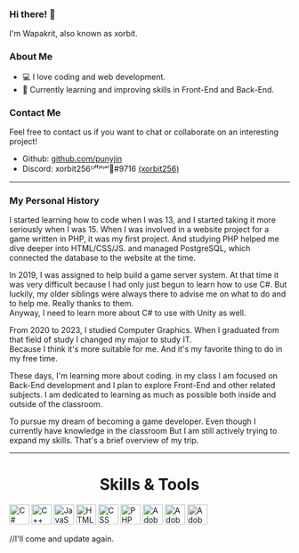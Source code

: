 ### Hi there! 👋 

I'm Wapakrit, also known as xorbit.

### About Me
- 💻 I love coding and web development.
- 🌱 Currently learning and improving skills in Front-End and Back-End.

### Contact Me
Feel free to contact us if you want to chat or collaborate on an interesting project!
- Github: [github.com/punyjin](https://github.com/punyjin)
- Discord: xorbit256ᴼᶠᶠᶤᶜᶤᵃˡ᲼#9716 [(xorbit256)](https://discord.gg/hmCWt8HUBe)
---

### My Personal History
I started learning how to code when I was 13, and I started taking it more seriously when I was 15. When I was involved in a website project for a game written in PHP, it was my first project.
And studying PHP helped me dive deeper into HTML/CSS/JS.
and managed PostgreSQL, which connected the database to the website at the time.

In 2019, I was assigned to help build a game server system. 
At that time it was very difficult because I had only just begun to learn how to use C#. 
But luckily, my older siblings were always there to advise me on what to do and to help me.
Really thanks to them.                        
Anyway, I need to learn more about C# to use with Unity as well.

From 2020 to 2023, I studied Computer Graphics. 
When I graduated from that field of study I changed my major to study IT.          
Because I think it's more suitable for me.
And it's my favorite thing to do in my free time.

These days, I'm learning more about coding. in my class I am focused on Back-End development and I plan to explore Front-End and other related subjects. 
I am dedicated to learning as much as possible both inside and outside of the classroom. 

To pursue my dream of becoming a game developer. 
Even though I currently have knowledge in the classroom But I am still actively trying to expand my skills. 
That's a brief overview of my trip.

---
<div style="text-align: center;">
    <h1>Skills & Tools</h1>
    <p align="left">
      <a href="https://learn.microsoft.com/en-us/dotnet/csharp/" target="_blank" rel="noreferrer">
        <img src="https://media.discordapp.net/attachments/1176216227853647944/1249031421343961128/c-sharp-c-icon-1822x2048-wuf3ijab.png?ex=6665d2a8&is=66648128&hm=77caea5701dd58c8da5787c98428e4fcbf510a1c1d44ec071bda5f27ab61f619&=&format=webp&quality=lossless&width=597&height=671" width="36" height="36" alt="C#" /></a>
        <a href="https://learn.microsoft.com/th-th/cpp/cpp/?view=msvc-160" target="_blank" rel="noreferrer">
            <img src="https://media.discordapp.net/attachments/1176216227853647944/1249031500448661564/cpp_logo.png?ex=6665d2bb&is=6664813b&hm=fd71f5da7ffc32e1f6cc78baa9448474dfb13bbe1bef2ecf6a5b3ddb6593670f&=&format=webp&quality=lossless&width=311&height=350" width="36" height="36" alt="C++"/></a>      
        <a href="https://developer.mozilla.org/en-US/docs/Web/JavaScript" target="_blank" rel="noreferrer">
            <img src="https://media.discordapp.net/attachments/1176216227853647944/1249031471524741120/javascript-logo.png?ex=6665d2b4&is=66648134&hm=7295fdaf817a281587f04b09649deae86d38fb022087119b2c247de51f5e007c&=&format=webp&quality=lossless&width=671&height=671" width="36" height="36" alt="JavaScript"/></a>      
        <a href="https://developer.mozilla.org/en-US/docs/Glossary/HTML5" target="_blank" rel="noreferrer">
            <img src="https://media.discordapp.net/attachments/1176216227853647944/1249031542806675456/html-5-icon-726x1024-evem6gg5.png?ex=6665d2c5&is=66648145&hm=e9aadcd410afd2a5f9269259f015544ba7f87254486824c90f00a63edfed1e0c&=&format=webp&quality=lossless&width=476&height=671" width="36" height="36" alt="HTML" /></a>      
        <a href="https://www.w3.org/TR/CSS/#css" target="_blank" rel="noreferrer">
            <img src="https://media.discordapp.net/attachments/1176216227853647944/1249031671907487786/css-3-icon-726x1024-610441pl.png?ex=6665d2e4&is=66648164&hm=a49ab78645cee662fb3715f797701803455eff42656b1303e8610e41d55a0688&=&format=webp&quality=lossless&width=476&height=671" width="36" height="36" alt="CSS" /></a>      
        <a href="https://www.php.net/" target="_blank" rel="noreferrer">
            <img src="https://media.discordapp.net/attachments/1176216227853647944/1249031583814389921/5968332.png?ex=6665d2cf&is=6664814f&hm=74ce9bf8299675148d646558d6dc413f2d5a18cbb275e6412b2e590a10ca03f8&=&format=webp&quality=lossless" width="36" height="36" alt="PHP" /></a>      
        <a href="https://www.adobe.com/th_en/products/photoshop.html" target="_blank" rel="noreferrer">
            <img src="https://media.discordapp.net/attachments/1176216227853647944/1249032731950583958/ps_appicon.png?ex=6665d3e1&is=66648261&hm=46d5cbf17a17a419e49b3d154e581e662392da6332851bfe09616c98b7d332d7&=&format=webp&quality=lossless" width="36" height="36" alt="Adobe Photoshop"/></a>     
        <a href="https://www.adobe.com/th_en/products/premiere.html" target="_blank" rel="noreferrer">
            <img src="https://media.discordapp.net/attachments/1176216227853647944/1249033776445522070/1200px-Adobe_Premiere_Pro_CC_icon.png?ex=6665d4da&is=6664835a&hm=125f0365e0d686512c96b9b8618912339cd8ba00e8105302b33fc1b18f20d86b&=&format=webp&quality=lossless&width=688&height=671" width="36" height="36" alt="Adobe Premiere Pro"/></a>     
        <a href="https://www.adobe.com/th_en/products/aftereffects.html" target="_blank" rel="noreferrer">
            <img src="https://media.discordapp.net/attachments/1176216227853647944/1249035083755815015/after-effects.png?ex=6665d611&is=66648491&hm=09e3108220fe276a705a5b61cf9347b4940522d4d522882f9831089e6145adac&=&format=webp&quality=lossless" width="36" height="36" alt="Adobe After Effect"/></a>
    </p>
</div>
 //I'll ​​come and update again.
